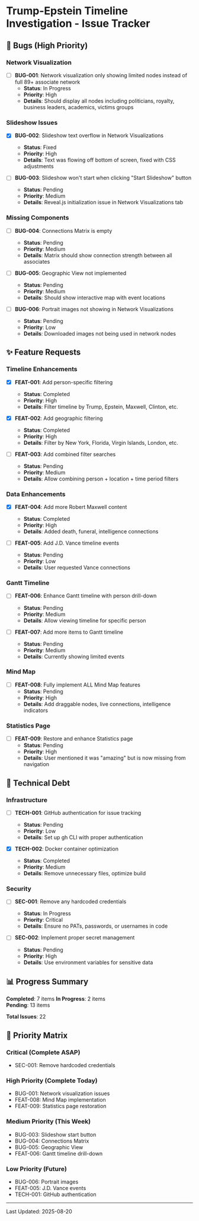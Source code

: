 # Trump-Epstein Timeline Investigation - Issue Tracker

## 🐛 Bugs (High Priority)

### Network Visualization
- [ ] **BUG-001**: Network visualization only showing limited nodes instead of full 89+ associate network
  - **Status**: In Progress
  - **Priority**: High
  - **Details**: Should display all nodes including politicians, royalty, business leaders, academics, victims groups

### Slideshow Issues  
- [x] **BUG-002**: Slideshow text overflow in Network Visualizations
  - **Status**: Fixed
  - **Priority**: High
  - **Details**: Text was flowing off bottom of screen, fixed with CSS adjustments

- [ ] **BUG-003**: Slideshow won't start when clicking "Start Slideshow" button
  - **Status**: Pending
  - **Priority**: Medium
  - **Details**: Reveal.js initialization issue in Network Visualizations tab

### Missing Components
- [ ] **BUG-004**: Connections Matrix is empty
  - **Status**: Pending
  - **Priority**: Medium
  - **Details**: Matrix should show connection strength between all associates

- [ ] **BUG-005**: Geographic View not implemented
  - **Status**: Pending
  - **Priority**: Medium
  - **Details**: Should show interactive map with event locations

- [ ] **BUG-006**: Portrait images not showing in Network Visualizations
  - **Status**: Pending
  - **Priority**: Low
  - **Details**: Downloaded images not being used in network nodes

## ✨ Feature Requests

### Timeline Enhancements
- [x] **FEAT-001**: Add person-specific filtering
  - **Status**: Completed
  - **Priority**: High
  - **Details**: Filter timeline by Trump, Epstein, Maxwell, Clinton, etc.

- [x] **FEAT-002**: Add geographic filtering
  - **Status**: Completed
  - **Priority**: High
  - **Details**: Filter by New York, Florida, Virgin Islands, London, etc.

- [ ] **FEAT-003**: Add combined filter searches
  - **Status**: Pending
  - **Priority**: Medium
  - **Details**: Allow combining person + location + time period filters

### Data Enhancements
- [x] **FEAT-004**: Add more Robert Maxwell content
  - **Status**: Completed
  - **Priority**: High
  - **Details**: Added death, funeral, intelligence connections

- [ ] **FEAT-005**: Add J.D. Vance timeline events
  - **Status**: Pending
  - **Priority**: Low
  - **Details**: User requested Vance connections

### Gantt Timeline
- [ ] **FEAT-006**: Enhance Gantt timeline with person drill-down
  - **Status**: Pending
  - **Priority**: Medium
  - **Details**: Allow viewing timeline for specific person

- [ ] **FEAT-007**: Add more items to Gantt timeline
  - **Status**: Pending
  - **Priority**: Medium
  - **Details**: Currently showing limited events

### Mind Map
- [ ] **FEAT-008**: Fully implement ALL Mind Map features
  - **Status**: Pending
  - **Priority**: High
  - **Details**: Add draggable nodes, live connections, intelligence indicators

### Statistics Page
- [ ] **FEAT-009**: Restore and enhance Statistics page
  - **Status**: Pending
  - **Priority**: High
  - **Details**: User mentioned it was "amazing" but is now missing from navigation

## 🔧 Technical Debt

### Infrastructure
- [ ] **TECH-001**: GitHub authentication for issue tracking
  - **Status**: Pending
  - **Priority**: Low
  - **Details**: Set up gh CLI with proper authentication

- [x] **TECH-002**: Docker container optimization
  - **Status**: Completed
  - **Priority**: Medium
  - **Details**: Remove unnecessary files, optimize build

### Security
- [ ] **SEC-001**: Remove any hardcoded credentials
  - **Status**: In Progress
  - **Priority**: Critical
  - **Details**: Ensure no PATs, passwords, or usernames in code

- [ ] **SEC-002**: Implement proper secret management
  - **Status**: Pending
  - **Priority**: High
  - **Details**: Use environment variables for sensitive data

## 📊 Progress Summary

**Completed**: 7 items
**In Progress**: 2 items  
**Pending**: 13 items

**Total Issues**: 22

## 🎯 Priority Matrix

### Critical (Complete ASAP)
- SEC-001: Remove hardcoded credentials

### High Priority (Complete Today)
- BUG-001: Network visualization issues
- FEAT-008: Mind Map implementation
- FEAT-009: Statistics page restoration

### Medium Priority (This Week)
- BUG-003: Slideshow start button
- BUG-004: Connections Matrix
- BUG-005: Geographic View
- FEAT-006: Gantt timeline drill-down

### Low Priority (Future)
- BUG-006: Portrait images
- FEAT-005: J.D. Vance events
- TECH-001: GitHub authentication

---

Last Updated: 2025-08-20